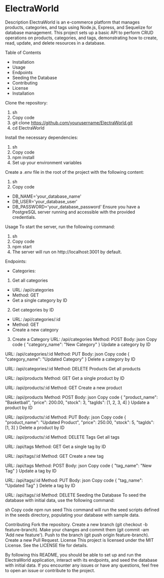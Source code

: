 # ElectraWorld
Description
ElectraWorld is an e-commerce platform that manages products, categories, and tags using Node.js, Express, and Sequelize for database management. This project sets up a basic API to perform CRUD operations on products, categories, and tags, demonstrating how to create, read, update, and delete resources in a database.

Table of Contents
- Installation
- Usage
- Endpoints
- Seeding the Database
- Contributing
- License
- Installation

Clone the repository:

1. sh
2. Copy code
3. git clone https://github.com/yourusername/ElectraWorld.git
4. cd ElectraWorld

Install the necessary dependencies:

1. sh
2. Copy code
3. npm install
4. Set up your environment variables

Create a .env file in the root of the project with the following content:
1. sh
2. Copy code
  - DB_NAME='your_database_name'
  - DB_USER='your_database_user'
  - DB_PASSWORD='your_database_password'
Ensure you have a PostgreSQL server running and accessible with the provided credentials.

Usage
To start the server, run the following command:
1. sh
2. Copy code
3. npm start
4. The server will run on http://localhost:3001 by default.

Endpoints:

- Categories:

1. Get all categories
  - URL: /api/categories
  - Method: GET
  - Get a single category by ID

2. Get categories by ID
  - URL: /api/categories/:id
  - Method: GET
  - Create a new category

3. Create a Category
URL: /api/categories
Method: POST
Body:
json
Copy code
{
  "category_name": "New Category"
}
Update a category by ID

URL: /api/categories/:id
Method: PUT
Body:
json
Copy code
{
  "category_name": "Updated Category"
}
Delete a category by ID

URL: /api/categories/:id
Method: DELETE
Products
Get all products

URL: /api/products
Method: GET
Get a single product by ID

URL: /api/products/:id
Method: GET
Create a new product

URL: /api/products
Method: POST
Body:
json
Copy code
{
  "product_name": "Basketball",
  "price": 200.00,
  "stock": 3,
  "tagIds": [1, 2, 3, 4]
}
Update a product by ID

URL: /api/products/:id
Method: PUT
Body:
json
Copy code
{
  "product_name": "Updated Product",
  "price": 250.00,
  "stock": 5,
  "tagIds": [1, 3]
}
Delete a product by ID

URL: /api/products/:id
Method: DELETE
Tags
Get all tags

URL: /api/tags
Method: GET
Get a single tag by ID

URL: /api/tags/:id
Method: GET
Create a new tag

URL: /api/tags
Method: POST
Body:
json
Copy code
{
  "tag_name": "New Tag"
}
Update a tag by ID

URL: /api/tags/:id
Method: PUT
Body:
json
Copy code
{
  "tag_name": "Updated Tag"
}
Delete a tag by ID

URL: /api/tags/:id
Method: DELETE
Seeding the Database
To seed the database with initial data, use the following command:

sh
Copy code
npm run seed
This command will run the seed scripts defined in the seeds directory, populating your database with sample data.

Contributing
Fork the repository.
Create a new branch (git checkout -b feature-branch).
Make your changes and commit them (git commit -am 'Add new feature').
Push to the branch (git push origin feature-branch).
Create a new Pull Request.
License
This project is licensed under the MIT License. See the LICENSE file for details.

By following this README, you should be able to set up and run the ElectraWorld application, interact with its endpoints, and seed the database with initial data. If you encounter any issues or have any questions, feel free to open an issue or contribute to the project.
